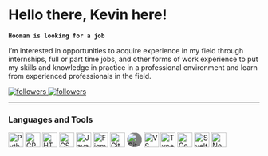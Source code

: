 <h1>Hello there, Kevin here!</h1>

**`Hooman is looking for a job`**

I’m interested in opportunities to acquire experience in my field through\
internships, full or part time jobs, and other forms of work experience to put\
my skills and knowledge in practice in a professional environment and learn\
from experienced professionals in the field.

<!-- <a href="https://www.youtube.com/channel/UCwi04PRBTqOoXohKAz6HJ9A?sub_confirmation=1">
  <img alt="youtube subscribers" title="Subscribe to my YouTube channel" src="https://custom-icon-badges.demolab.com/youtube/channel/subscribers/UCwi04PRBTqOoXohKAz6HJ9A?color=%23E05D44&label=KEV%20CMD%20EN&logo=video&logoColor=white&style=for-the-badge&labelColor=CE4630"/>
</a>

<a href="https://www.youtube.com/channel/UCPNvsQMsgzGWx_yBdksoD2Q?sub_confirmation=1">
  <img alt="youtube subscribers" title="Subscribe to my YouTube channel" src="https://custom-icon-badges.demolab.com/youtube/channel/subscribers/UCPNvsQMsgzGWx_yBdksoD2Q?color=%23E05D44&label=KEV%20CMD%20AR&logo=video&logoColor=white&style=for-the-badge&labelColor=CE4630"/>
</a> -->

<a href="https://github.com/kevinzanzi?tab=followers">
  <img alt="followers" title="Follow me on Github" src="https://custom-icon-badges.demolab.com/github/followers/kevinzanzi?color=236ad3&labelColor=1155ba&style=for-the-badge&logo=person-add&label=Follow&logoColor=white"/>
</a>
<!-- <a href="https://github.com/kevinzanzi?tab=repositories&sort=stargazers">
  <img alt="total stars" title="Total stars on GitHub" src="https://custom-icon-badges.demolab.com/github/stars/kevinzanzi?color=55960c&style=for-the-badge&labelColor=488207&logo=star"/>
</a> -->

<a href="https://www.linkedin.com/in/kevinzanzi/">
  <img alt="followers" title="Follow me on Linked In" src="https://img.shields.io/badge/LinkedIn-0077B5?color=1155ba&labelColor=1155ba&style=for-the-badge&logo=person-add&logoColor=white"/>
</a>

---

### Languages and Tools

<p>
  <img width="30px" alt="Python" src="https://cdn.jsdelivr.net/gh/devicons/devicon/icons/python/python-original.svg">
  <img width="30px" alt="CPP" src="https://cdn.jsdelivr.net/gh/devicons/devicon/icons/cplusplus/cplusplus-original.svg">
  <img width="30px" alt="HTML5" src="https://cdn.jsdelivr.net/gh/devicons/devicon/icons/html5/html5-original.svg">
  <img width="30px" alt="CSS3" src="https://cdn.jsdelivr.net/gh/devicons/devicon/icons/css3/css3-original.svg">
  <img width="30px" alt="JavaScript" src="https://cdn.jsdelivr.net/gh/devicons/devicon/icons/javascript/javascript-original.svg">
  <img width="30px" alt="Figma" src="https://cdn.jsdelivr.net/gh/devicons/devicon/icons/figma/figma-original.svg">
  <img width="30px" alt="Git" src="https://cdn.jsdelivr.net/gh/devicons/devicon/icons/git/git-original.svg">
  <img width="30px" alt="GitHub" style="background-color:grey;border-radius:100%;" src="https://cdn.jsdelivr.net/gh/devicons/devicon/icons/github/github-original.svg">
  <img width="30px" alt="VS Code" src="https://cdn.jsdelivr.net/gh/devicons/devicon/icons/vscode/vscode-original.svg">
  <img width="30px" alt="TypeScript" src="https://cdn.jsdelivr.net/gh/devicons/devicon/icons/typescript/typescript-original.svg">
  <img width="30px" alt="Godot 4" src="https://cdn.jsdelivr.net/gh/devicons/devicon/icons/godot/godot-original.svg" />   
  <img width="30px" alt="Svelte" src="https://cdn.jsdelivr.net/gh/devicons/devicon/icons/svelte/svelte-original.svg" />
  <img width="30px" alt="Node.js" src="https://cdn.jsdelivr.net/gh/devicons/devicon/icons/nodejs/nodejs-original.svg" />
</p>
  
<!-- 
<img width="30px" alt="Go Lang" src="https://cdn.jsdelivr.net/gh/devicons/devicon/icons/go/go-original-wordmark.svg" />
<img align="left" width="30px" alt="Django" src="https://cdn.jsdelivr.net/gh/devicons/devicon/icons/django/django-plain.svg">
<img align="left" width="30px" alt="MySQL" src="https://cdn.jsdelivr.net/gh/devicons/devicon/icons/mysql/mysql-original.svg">
<img align="left" width="30px" alt="Docker" src="https://cdn.jsdelivr.net/gh/devicons/devicon/icons/docker/docker-original.svg">
<img align="left" width="30px" alt="Firebase" src="https://cdn.jsdelivr.net/gh/devicons/devicon/icons/firebase/firebase-plain.svg">
<img align="left" width="30px" alt="PostgreSQL" src="https://cdn.jsdelivr.net/gh/devicons/devicon/icons/postgresql/postgresql-original.svg">
<img align="left" width="30px" alt="Rust" src="https://cdn.jsdelivr.net/gh/devicons/devicon/icons/rust/rust-plain.svg">
-->

<br/>

<!--
#

### Latest Coding With Kevin en Videos -->

<!-- BEGIN YOUTUBE-CODING-WITH-KEVIN -->

<!-- END YOUTUBE-CODING-WITH-KEVIN -->
